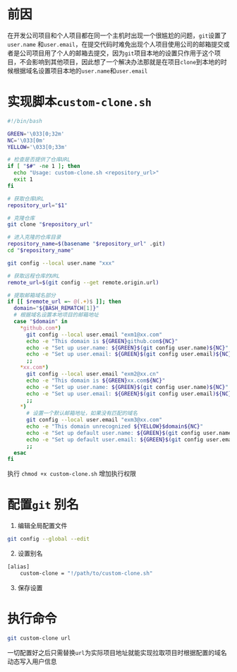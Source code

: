 # 前因
在开发公司项目和个人项目都在同一个主机时出现一个很尴尬的问题，`git`设置了`user.name` 和`user.email`，在提交代码时难免出现个人项目使用公司的邮箱提交或者是公司项目用了个人的邮箱去提交，因为`git`项目本地的设置只作用于这个项目，不会影响到其他项目，因此想了一个解决办法那就是在项目`clone`到本地的时候根据域名设置项目本地的`user.name`和`user.email`

# 实现脚本`custom-clone.sh`
```bash
#!/bin/bash

GREEN='\033[0;32m'
NC='\033[0m'
YELLOW='\033[0;33m'

# 检查是否提供了仓库URL
if [ "$#" -ne 1 ]; then
  echo "Usage: custom-clone.sh <repository_url>"
  exit 1
fi

# 获取仓库URL
repository_url="$1"

# 克隆仓库
git clone "$repository_url"

# 进入克隆的仓库目录
repository_name=$(basename "$repository_url" .git)
cd "$repository_name"

git config --local user.name "xxx"

# 获取远程仓库的URL
remote_url=$(git config --get remote.origin.url)

# 提取邮箱域名部分
if [[ $remote_url =~ @(.+)$ ]]; then
  domain="${BASH_REMATCH[1]}"
  # 根据域名设置本地项目的邮箱地址
  case "$domain" in
    *github.com*)
      git config --local user.email "exm1@xx.com"
      echo -e "This domain is ${GREEN}github.com${NC}"
      echo -e "Set up user.name: ${GREEN}$(git config user.name)${NC}"
      echo -e "Set up user.email: ${GREEN}$(git config user.email)${NC}" 
      ;;
    *xx.com*)
      git config --local user.email "exm2@xx.cn"
      echo -e "This domain is ${GREEN}xx.com${NC}"
      echo -e "Set up user.name: ${GREEN}$(git config user.name)${NC}"
      echo -e "Set up user.email: ${GREEN}$(git config user.email)${NC}"
      ;;
    *)
      # 设置一个默认邮箱地址，如果没有匹配的域名
      git config --local user.email "exm3@xx.com"
      echo -e "This domain unrecognized ${YELLOW}$domain${NC}"
      echo -e "Set up default user.name: ${GREEN}$(git config user.name)${NC}"
      echo -e "Set up default user.email: ${GREEN}$(git config user.email)${NC}"
      ;;
  esac
fi
```
执行 `chmod +x custom-clone.sh` 增加执行权限
# 配置`git` 别名
1. 编辑全局配置文件
```bash
git config --global --edit
```
2. 设置别名
```bash
[alias]
    custom-clone = "!/path/to/custom-clone.sh"
```
3. 保存设置

# 执行命令
``` bash
git custom-clone url
```
一切配置好之后只需替换`url`为实际项目地址就能实现拉取项目时根据配置的域名动态写入用户信息


